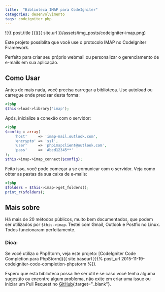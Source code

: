```yaml
---
title:  "Biblioteca IMAP para CodeIgniter"
categories: desenvolvimento
tags: codeigniter php
---
```


![{{ post.title }}]({{ site.url }}/assets/img_posts/codeigniter-imap.png)

Este projeto possiblita que você use o protocolo IMAP no CodeIgniter Framework.

Perfeito para criar seu próprio webmail ou personalizar o gerenciamento de e-mails em sua aplicação.

## Como Usar

Antes de mais nada, você precisa carregar a biblioteca. Use autoload ou carregue onde precisar desta forma:

```php
<?php
$this->load->library('imap');
```

Após, inicialize a conexão com o servidor:

```php
<?php
$config = array(
	'host'     => 'imap-mail.outlook.com',
	'encrypto' => 'ssl',
	'user'     => 'phpimapclient@outlook.com',
	'pass'     => 'Abcd12345**'
);
$this->imap->imap_connect($config);
```

Feito isso, você pode começar a se comunicar com o servidor. Veja como obter as pastas da sua caixa de e-mails:

```php
<?php
$folders = $this->imap->get_folders();
print_r($folders);
```

## Mais sobre

Há mais de 20 métodos públicos, muito bem documentados, que podem ser utilizados por `$this->imap`. Testei com Gmail, Outlook e Postfix no Linux. Todos funcionaram perfeitamente.

### Dica:

Se você utiliza o PhpStorm, veja este projeto: [CodeIgniter Code Completion para PhpStorm]({{ site.baseurl }}{% post_url 2015-11-19-codeigniter-code-completion-phpstorm %}).


Espero que esta biblioteca possa lhe ser útil e se caso você tenha alguma sugestão ou encontre algum problema, não exite em criar uma issue ou iniciar um Pull Request no [GitHub](https://github.com/natanfelles/codeigniter-imap){:target="_blank"}.
